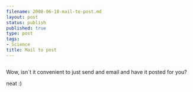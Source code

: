 ```yaml
--- 
filename: 2008-06-10-mail-to-post.md
layout: post
status: publish
published: true
type: post
tags: 
- Science
title: Mail to post
---
```

<p class="mobile-photo"><a href="http://bp2.blogger.com/_I9rCc9BaIkw/SE6UERC1PmI/AAAAAAAABaw/BIo3l6brlTw/s1600-h/DSCI1165-765350.jpg"><img class="aligncenter" src="http://bp2.blogger.com/_I9rCc9BaIkw/SE6UERC1PmI/AAAAAAAABaw/BIo3l6brlTw/s320/DSCI1165-765350.jpg" border="0" alt="" /></a></p>
Wow, isn´t it convenient to just send and email and have it posted for you?

neat :)
